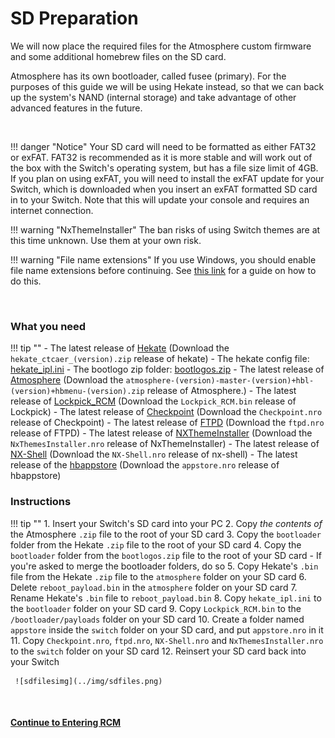 # SD Preparation

We will now place the required files for the Atmosphere custom firmware and some additional homebrew files on the SD card.

Atmosphere has its own bootloader, called fusee (primary). For the purposes of this guide we will be using Hekate instead, so that we can back up the system's NAND (internal storage) and take advantage of other advanced features in the future.

&nbsp;

!!! danger "Notice"
    Your SD card will need to be formatted as either FAT32 or exFAT. FAT32 is recommended as it is more stable and will work out of the box with the Switch's operating system, but has a file size limit of 4GB. If you plan on using exFAT, you will need to install the exFAT update for your Switch, which is downloaded when you insert an exFAT formatted SD card in to your Switch. Note that this will update your console and requires an internet connection.


!!! warning "NxThemeInstaller"
    The ban risks of using Switch themes are at this time unknown. Use them at your own risk.
    

!!! warning "File name extensions"
    If you use Windows, you should enable file name extensions before continuing. See [this link](../../extras/showing_file_extensions.md) for a guide on how to do this.

&nbsp;

### What you need

!!! tip ""
    - The latest release of <a href="https://github.com/CTCaer/Hekate/releases/" target="_blank">Hekate</a> (Download the `hekate_ctcaer_(version).zip` release of hekate)
    - The hekate config file: <a href="../../../files/sys/hekate_ipl.ini" download>hekate_ipl.ini</a>
    - The bootlogo zip folder: <a href="../../../files/bootlogos.zip" download>bootlogos.zip</a>
    - The latest release of <a href="https://github.com/Atmosphere-NX/Atmosphere/releases" target="_blank">Atmosphere</a> (Download the `atmosphere-(version)-master-(version)+hbl-(version)+hbmenu-(version).zip` release of Atmosphere.)
     - The latest release of <a href="https://github.com/shchmue/Lockpick_RCM/releases" target="_blank">Lockpick_RCM</a> (Download the `Lockpick_RCM.bin` release of Lockpick)
    - The latest release of <a href="https://github.com/FlagBrew/Checkpoint/releases" target="_blank">Checkpoint</a> (Download the `Checkpoint.nro` release of Checkpoint)
    - The latest release of <a href="https://github.com/mtheall/ftpd/releases" target="_blank">FTPD</a> (Download the `ftpd.nro` release of FTPD)
    - The latest release of <a href="https://github.com/exelix11/SwitchThemeInjector/releases" target="_blank">NXThemeInstaller</a> (Download the `NxThemesInstaller.nro` release of NxThemeInstaller)
    - The latest release of <a href="https://github.com/joel16/NX-Shell/releases" target="_blank">NX-Shell</a> (Download the `NX-Shell.nro` release of nx-shell)
    - The latest release of the <a href="https://github.com/vgmoose/hb-appstore/releases" target="_blank">hbappstore</a> (Download the `appstore.nro` release of hbappstore)


### Instructions

!!! tip ""
    1. Insert your Switch's SD card into your PC
    2. Copy *the contents of* the Atmosphere `.zip` file to the root of your SD card
    3. Copy the `bootloader` folder from the Hekate `.zip` file to the root of your SD card
    4. Copy the `bootloader` folder from the `bootlogos.zip` file to the root of your SD card
       - If you're asked to merge the bootloader folders, do so
    5. Copy Hekate's `.bin` file from the Hekate `.zip` file to the `atmosphere` folder on your SD card
    6. Delete `reboot_payload.bin` in the `atmosphere` folder on your SD card
    7. Rename Hekate's `.bin` file to `reboot_payload.bin`
    8. Copy `hekate_ipl.ini` to the `bootloader` folder on your SD card
    9. Copy `Lockpick_RCM.bin` to the `/bootloader/payloads` folder on your SD card
    10. Create a folder named `appstore` inside the `switch` folder on your SD card, and put `appstore.nro` in it
    11. Copy `Checkpoint.nro`, `ftpd.nro`, `NX-Shell.nro` and `NxThemesInstaller.nro` to the `switch` folder on your SD card
    12. Reinsert your SD card back into your Switch

     ![sdfilesimg](../img/sdfiles.png)

&nbsp;

#### [Continue to Entering RCM <i class="fa fa-arrow-circle-right fa-lg"></i>](entering_rcm.md)
